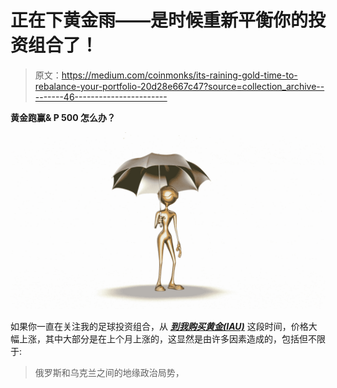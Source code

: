 # 正在下黄金雨——是时候重新平衡你的投资组合了！

> 原文：<https://medium.com/coinmonks/its-raining-gold-time-to-rebalance-your-portfolio-20d28e667c47?source=collection_archive---------46----------------------->

**黄金跑赢& P 500 怎么办？**

![](img/a4b7bd21c264f6e4b4574ed5e5ecb03c.png)

如果你一直在关注我的足球投资组合，从 [***到我购买黄金(IAU)***](https://medium.datadriveninvestor.com/dont-miss-this-precious-metal-in-your-portfolio-especially-now-fc0b45ccbb8e) 这段时间，价格大幅上涨，其中大部分是在上个月上涨的，这显然是由许多因素造成的，包括但不限于:

> 俄罗斯和乌克兰之间的地缘政治局势，